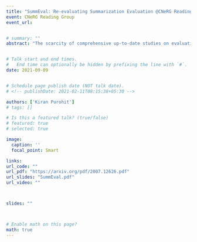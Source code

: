 ```yaml
---
title: "SummEval: Re-evaluating Summarization Evaluation @CNeRG Reading Group"
event: CNeRG Reading Group 
event_url: 


# summary: ""
abstract: "The scarcity of comprehensive up-to-date studies on evaluation metrics for text summarization and the lack of consensus regarding evaluation protocols continue to inhibit progress. We address the existing shortcomings of summarization evaluation methods along five dimensions: 1) we re-evaluate 14 automatic evaluation metrics in a comprehensive and consistent fashion using neural summarization model outputs along with expert and crowd-sourced human annotations, 2) we consistently benchmark 23 recent summarization models using the aforementioned automatic evaluation metrics, 3) we assemble the largest collection of summaries generated by models trained on the CNN/DailyMail news dataset and share it in a unified format, 4) we implement and share a toolkit that provides an extensible and unified API for evaluating summarization models across a broad range of automatic metrics, 5) we assemble and share the largest and most diverse, in terms of model types, collection of human judgments of model-generated summaries on the CNN/Daily Mail dataset annotated by both expert judges and crowd-source workers. We hope that this work will help promote a more complete evaluation protocol for text summarization as well as advance research in developing evaluation metrics that better correlate with human judgments." 


# Talk start and end times.
#   End time can optionally be hidden by prefixing the line with `#`.
date: 2021-09-09


# Schedule page publish date (NOT talk date).
# <!-- publishDate: 2021-02-11T08:15:38+05:30 -->

authors: ['Kiran Purohit']
# tags: []

# Is this a featured talk? (true/false)
# featured: true
# selected: true

image:
  caption: ''
  focal_point: Smart

links:
url_code: ""
url_pdf: "https://arxiv.org/pdf/2007.12626.pdf"
url_slides: "SummEval.pdf"
url_video: ""



slides: ""



# Enable math on this page?
math: true
---
```



